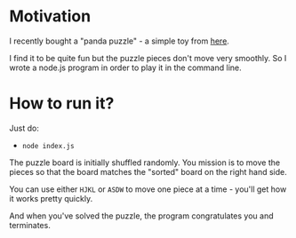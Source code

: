 # Motivation

I recently bought a "panda puzzle" - a simple toy from [here](https://de.aliexpress.com/item/1005003228092654.html?spm=a2g0o.detail.1000014.2.cbc513e19nwkMe&gps-id=pcDetailBottomMoreOtherSeller&scm=1007.40050.281175.0&scm_id=1007.40050.281175.0&scm-url=1007.40050.281175.0&pvid=1feadf45-d1ab-4511-b27a-3b088778a738&_t=gps-id:pcDetailBottomMoreOtherSeller,scm-url:1007.40050.281175.0,pvid:1feadf45-d1ab-4511-b27a-3b088778a738,tpp_buckets:668%232846%238109%231935&pdp_ext_f=%7B%22sku_id%22%3A%2212000024785831147%22%2C%22sceneId%22%3A%2230050%22%7D&pdp_npi=2%40dis%21EUR%215.98%212.93%21%21%21%21%21%400b0a24a616674191679631292e4a0c%2112000024785831147%21rec).

I find it to be quite fun but the puzzle pieces don't move very smoothly. So I wrote a node.js program in order to play it in the command line.

# How to run it?
Just do:

- `node index.js`

The puzzle board is initially shuffled randomly. You mission is to move the pieces so that the board matches the "sorted" board on the right hand side.

You can use either `HJKL` or `ASDW` to move one piece at a time - you'll get how it works pretty quickly.

And when you've solved the puzzle, the program congratulates you and terminates.
